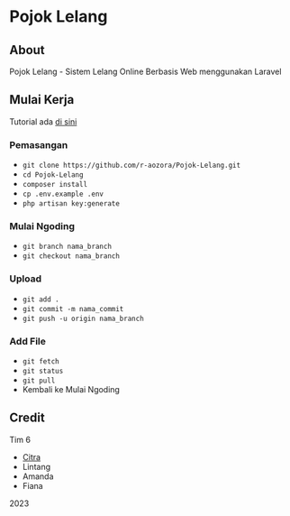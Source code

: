 # Pojok Lelang

## About

Pojok Lelang - Sistem Lelang Online Berbasis Web menggunakan Laravel

## Mulai Kerja

Tutorial ada [di sini](https://youtu.be/BJu1Qcul7ig)

### Pemasangan
- `git clone https://github.com/r-aozora/Pojok-Lelang.git`
- `cd Pojok-Lelang`
- `composer install`
- `cp .env.example .env`
- `php artisan key:generate`

### Mulai Ngoding
- `git branch nama_branch`
- `git checkout nama_branch`

### Upload
- `git add .`
- `git commit -m nama_commit`
- `git push -u origin nama_branch`

### Add File
- `git fetch`
- `git status`
- `git pull`
- Kembali ke Mulai Ngoding

## Credit

Tim 6
- [Citra](https://github.com/r-aozora)
- Lintang
- Amanda
- Fiana

2023

